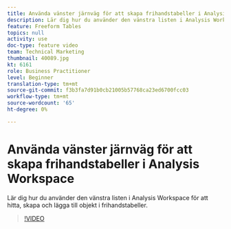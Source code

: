```yaml
---
title: Använda vänster järnväg för att skapa frihandstabeller i Analysis Workspace
description: Lär dig hur du använder den vänstra listen i Analysis Workspace för att hitta, skapa och lägga till objekt i frihandstabeller.
feature: Freeform Tables
topics: null
activity: use
doc-type: feature video
team: Technical Marketing
thumbnail: 40089.jpg
kt: 6161
role: Business Practitioner
level: Beginner
translation-type: tm+mt
source-git-commit: f3b3fa7d91b0cb21005b57768ca23ed6700fcc03
workflow-type: tm+mt
source-wordcount: '65'
ht-degree: 0%

---
```



# Använda vänster järnväg för att skapa frihandstabeller i Analysis Workspace

Lär dig hur du använder den vänstra listen i Analysis Workspace för att hitta, skapa och lägga till objekt i frihandstabeller.

>[!VIDEO](https://video.tv.adobe.com/v/40089/?quality=12&learn=on)
